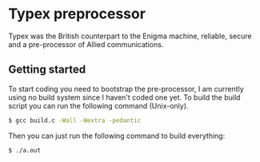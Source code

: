 # Typex preprocessor 

Typex was the British counterpart to the Enigma machine, reliable, secure and a pre-processor of Allied communications.

## Getting started

To start coding you need to bootstrap the pre-processor, I am currently using no build system since I haven't coded one yet. To build the build script you can run the following command (Unix-only).

```sh
$ gcc build.c -Wall -Wextra -pedantic
```

Then you can just run the following command to build everything:

```sh
$ ./a.out
```

